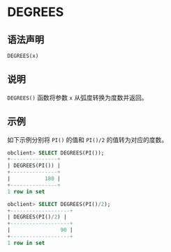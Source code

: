 # DEGREES

## 语法声明

```sql
DEGREES(x)
```

## 说明

`DEGREES()` 函数将参数 `x` 从弧度转换为度数并返回。

## 示例

如下示例分别将 `PI()` 的值和 `PI()/2` 的值转为对应的度数。

```sql
obclient> SELECT DEGREES(PI());
+---------------+
| DEGREES(PI()) |
+---------------+
|           180 |
+---------------+
1 row in set 

obclient> SELECT DEGREES(PI()/2);
+-------------------+
| DEGREES(PI()/2) |
+-------------------+
|                90 |
+-------------------+
1 row in set
```
